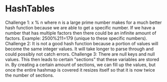 # HashTables
Challenge 1: x % n where n is a large prime number makes for a much better hash function because we are able to get a specific number. If we have a number that has multiple factors then there could be an infinite amount of factors. Example: 2500%211=179 (unique to these specific numbers).
Challenge 2: It is not a good hash function because a portion of values will become the same integer values. It will take longer to parse through and could possibly not catch errors.
Challenge 3: There are null keys and null values. This then leads to certain "sections" that these variables are stored in. By creating a certain amount of sections, we can fill up the values, but once the entire hashmap is covered it resizes itself so that it is now twice the number of sections.
